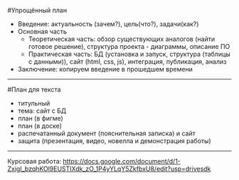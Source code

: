 #Упрощённый план
- Введение: актуальность (зачем?), цель(что?), задачи(как?)
- Основная часть
    - Теоретическая часть: обзор существующих аналогов (найти готовое решение), структура проекта - диаграммы, описание ПО
    - Практическая часть: БД (установка и запуск, структура (таблицы с данными)), сайт (html, css, js), интеграция, публикация, анализ
- Заключение: копируем введение в прошедшем времени
____
#План для текста
- титульный 
- тема: сайт с БД
- план (в фигме)
- план (в доске)
- распечатанный документ (пояснительная записка) и сайт
- защита (презентация, видео, новелла и демонстрация работы)
____
Курсовая работа:
https://docs.google.com/document/d/1-ZxigI_bzqhKOl9EUSTIXdk_zO_1P4yYLqY5ZkfbxU8/edit?usp=drivesdk
